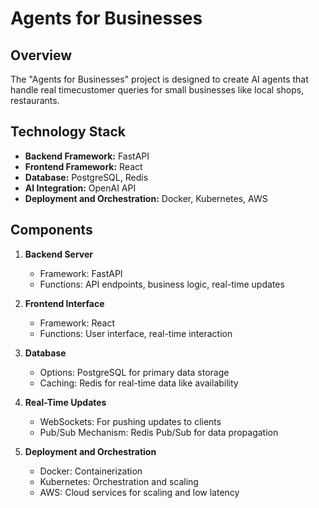 # Agents for Businesses

## Overview

The "Agents for Businesses" project is designed to create AI agents that handle real timecustomer queries for small businesses like local shops, restaurants. 

## Technology Stack

- **Backend Framework:** FastAPI
- **Frontend Framework:** React
- **Database:** PostgreSQL, Redis
- **AI Integration:** OpenAI API
- **Deployment and Orchestration:** Docker, Kubernetes, AWS

## Components

1. **Backend Server**
   - Framework: FastAPI
   - Functions: API endpoints, business logic, real-time updates

2. **Frontend Interface**
   - Framework: React
   - Functions: User interface, real-time interaction

3. **Database**
   - Options: PostgreSQL for primary data storage
   - Caching: Redis for real-time data like availability

4. **Real-Time Updates**
   - WebSockets: For pushing updates to clients
   - Pub/Sub Mechanism: Redis Pub/Sub for data propagation

5. **Deployment and Orchestration**
   - Docker: Containerization
   - Kubernetes: Orchestration and scaling
   - AWS: Cloud services for scaling and low latency
